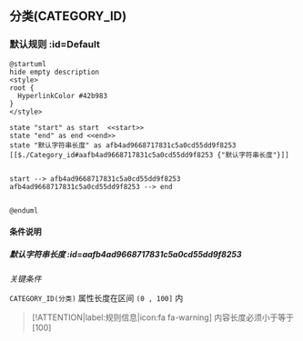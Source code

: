 ## 分类(CATEGORY_ID) <!-- {docsify-ignore-all} -->

   

### 默认规则 :id=Default

```plantuml
@startuml
hide empty description
<style>
root {
  HyperlinkColor #42b983
}
</style>

state "start" as start  <<start>>
state "end" as end <<end>>
state "默认字符串长度" as afb4ad9668717831c5a0cd55dd9f8253 [[$./Category_id#aafb4ad9668717831c5a0cd55dd9f8253 {"默认字符串长度"}]]


start --> afb4ad9668717831c5a0cd55dd9f8253 
afb4ad9668717831c5a0cd55dd9f8253 --> end 


@enduml
```

#### 条件说明

##### 默认字符串长度 :id=aafb4ad9668717831c5a0cd55dd9f8253


*关键条件*


`CATEGORY_ID(分类)` 属性长度在区间 `(0 , 100]` 内

> [!ATTENTION|label:规则信息|icon:fa fa-warning]
> 内容长度必须小于等于[100]








